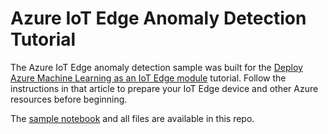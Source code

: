 # Azure IoT Edge Anomaly Detection Tutorial

The Azure IoT Edge anomaly detection sample was built for the [Deploy Azure Machine Learning as an IoT Edge module](https://docs.microsoft.com/azure/iot-edge/tutorial-deploy-machine-learning/) tutorial. Follow the instructions in that article to prepare your IoT Edge device and other Azure resources before beginning. 

The [sample notebook](00-anomaly-detection-tutorial.ipynb) and all files are available in this repo.
